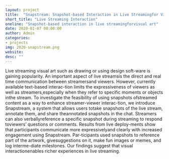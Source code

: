 ```yaml
---
layout: project
title:  "Snapstream: Snapshot-based Interaction in Live Streamingfor Visual Art"
short_title: "Live Streaming Interaction"
oneline: "Snapshot-based interaction in live streamingforvisual art"
date: 2020-01-07 00:00:00
author: Admin
categories:
- projects
img: 2020-snapstream.png
website: 
desc: ""
---
```

Live streaming visual art such as drawing or using design soft-ware is gaining popularity. An important aspect of live streamsis the direct and real time communication between streamersand viewers. However, currently available text-based interac-tion limits the expressiveness of viewers as well as streamers,especially when they refer to specific moments or objects inthe stream. To investigate the feasibility of using snapshots ofstreamed content as a way to enhance streamer-viewer interac-tion, we introduce Snapstream, a system that allows users totake snapshots of the live stream, annotate them, and share theannotated snapshots in the chat. Streamers can also verballyreference a specific snapshot during streaming to respond toviewers’ questions or comments.  Results from live deploy-ments show that participants communicate more expressivelyand clearly with increased engagement using Snapstream. Par-ticipants used snapshots to reference part of the artwork, givesuggestions on it, make fun images or memes, and log interme-diate milestones. Our findings suggest that visual interactionenables richer experiences in live streaming.